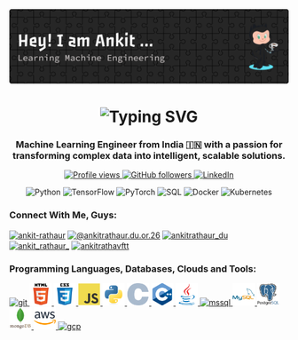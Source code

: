 <!-- ================== HEADER-DESCRIPTION ================== -->

<img src="https://github.com/t-Ankit-Rathaur/hello-verse/blob/main/images/github-profile-banner.png" alt="my-linkedin-banner" />
<!-- ================== HEADER ================== -->
<h1 align="center">
  <img src="https://readme-typing-svg.herokuapp.com?font=Joti+One&size=30&duration=2500&pause=1000&color=22e1ff&center=true&width=600&height=80&lines=Hi,+This+is+Ankit+Rathaur🚀;Learning+Machine+Engineering,;Operational+Research;From,+India+🇮🇳;Thank+you+for+visiting." alt="Typing SVG"/>
</h1>
<h3 align="center">Machine Learning Engineer from India 🇮🇳 with a passion for transforming complex data into intelligent, scalable solutions.</h3>

<p align="center">
  <a href="https://github.com/ankitrathaur">
    <img src="https://komarev.com/ghpvc/?username=ankitrathaur&color=0e75b6" alt="Profile views"/>
  </a>
  <a href="https://github.com/ankitrathaur?tab=followers">
    <img src="https://img.shields.io/github/followers/ankitrathaur?label=Followers&style=social" alt="GitHub followers"/>
  </a>
  <a href="https://www.linkedin.com/in/ankitrathaur">
    <img src="https://img.shields.io/badge/LinkedIn-Connect-blue?logo=linkedin&style=social" alt="LinkedIn"/>
  </a>
</p>

<p align="center">
  <img src="https://img.shields.io/badge/Python-3776AB?logo=python&logoColor=white" alt="Python"/>
  <img src="https://img.shields.io/badge/TensorFlow-FF6F00?logo=tensorflow&logoColor=white" alt="TensorFlow"/>
  <img src="https://img.shields.io/badge/PyTorch-EE4C2C?logo=pytorch&logoColor=white" alt="PyTorch"/>
  <img src="https://img.shields.io/badge/SQL-4479A1?logo=mysql&logoColor=white" alt="SQL"/>
  <img src="https://img.shields.io/badge/Docker-2496ED?logo=docker&logoColor=white" alt="Docker"/>
  <img src="https://img.shields.io/badge/Kubernetes-326CE5?logo=kubernetes&logoColor=white" alt="Kubernetes"/>
</p>

<!-- ================== ABOUT- ME SECTION ================== -->
<!-- Commenting Out the About me Section -->
<!--
➤ 🎯 I build and deploy **end-to-end ML pipelines** that drive real-world impact.

➤ 🤖 My toolbox includes **Python, TensorFlow, scikit-learn, and SQL.**

➤ 📊 I specialize in **data preprocessing, feature engineering, model optimization, and MLOps.**

➤ 🎓 Hold a Master’s in **Operational Research** and a **B.Sc.(Hons) in Statistics, Mathematics, CS.**

➤ ⚡ Fun fact **I'm so RUDE, But rigrous and sophosticated.**
-->

<h3 align="left"><b>Connect With Me, Guys:</b></h3>
<p align="left">
<a href="https://linkedin.com/in/ankit-rathaur" target="blank"><img align="center" src="https://raw.githubusercontent.com/rahuldkjain/github-profile-readme-generator/master/src/images/icons/Social/linked-in-alt.svg" alt="ankit-rathaur" height="30" width="40" /></a>
<a href="https://medium.com/@ankitrathaur.du.or.26" target="blank"><img align="center" src="https://raw.githubusercontent.com/rahuldkjain/github-profile-readme-generator/master/src/images/icons/Social/medium.svg" alt="@ankitrathaur.du.or.26" height="30" width="40" /></a>
<a href="https://www.hackerrank.com/ankitrathaur_du" target="blank"><img align="center" src="https://raw.githubusercontent.com/rahuldkjain/github-profile-readme-generator/master/src/images/icons/Social/hackerrank.svg" alt="ankitrathaur_du" height="30" width="40" /></a>
<a href="https://www.leetcode.com/ankit_rathaur_" target="blank"><img align="center" src="https://raw.githubusercontent.com/rahuldkjain/github-profile-readme-generator/master/src/images/icons/Social/leet-code.svg" alt="ankit_rathaur_" height="30" width="40" /></a>
<a href="https://auth.geeksforgeeks.org/user/ankitrathavftt" target="blank"><img align="center" src="https://raw.githubusercontent.com/rahuldkjain/github-profile-readme-generator/master/src/images/icons/Social/geeks-for-geeks.svg" alt="ankitrathavftt" height="30" width="40" /></a>
</p>


<h3 align="left"><b>Programming Languages, Databases, Clouds and Tools:</b></h3>
<p align="left"> 
<!-- ==================== Git - Control Versions and Project Deployment and Repos Destiny - Github ==================== -->
<a href="https://git-scm.com/" target="_blank" rel="noreferrer"> <img src="https://www.vectorlogo.zone/logos/git-scm/git-scm-icon.svg" alt="git" width="40" height="40"/> </a>
<!-- ==================== HTML5 - Hyper Text Markup Language ==================== -->
<a href="https://www.w3.org/html/" target="_blank" rel="noreferrer"> <img src="https://raw.githubusercontent.com/devicons/devicon/master/icons/html5/html5-original-wordmark.svg" alt="html5" width="40" height="40"/> </a>
<!-- ==================== CSS3 - Cascading Style Sheets ==================== -->
<a href="https://www.w3schools.com/css/" target="_blank" rel="noreferrer"> <img src="https://raw.githubusercontent.com/devicons/devicon/master/icons/css3/css3-original-wordmark.svg" alt="css3" width="40" height="40"/> </a>
<!-- ==================== JavaScript Language ==================== -->
<a href="https://developer.mozilla.org/en-US/docs/Web/JavaScript" target="_blank" rel="noreferrer"> <img src="https://raw.githubusercontent.com/devicons/devicon/master/icons/javascript/javascript-original.svg" alt="javascript" width="40" height="40"/> </a>
<!-- ==================== Python ==================== -->
<a href="https://www.python.org" target="_blank" rel="noreferrer"> <img src="https://raw.githubusercontent.com/devicons/devicon/master/icons/python/python-original.svg" alt="python" width="40" height="40"/> </a>
<!-- ==================== C Language ==================== -->
<a href="https://www.cprogramming.com/" target="_blank" rel="noreferrer"><img src="https://raw.githubusercontent.com/devicons/devicon/master/icons/c/c-original.svg" alt="c" width="40" height="40"/> </a> 
<!-- ==================== C++ Language ==================== -->
<a href="https://www.w3schools.com/cpp/" target="_blank" rel="noreferrer"><img src="https://raw.githubusercontent.com/devicons/devicon/master/icons/cplusplus/cplusplus-original.svg" alt="cplusplus" width="40" height="40"/> </a>
<!-- ==================== Java ==================== -->
<a href="https://www.java.com" target="_blank" rel="noreferrer"> <img src="https://raw.githubusercontent.com/devicons/devicon/master/icons/java/java-original.svg" alt="java" width="40" height="40"/> </a>
<!-- ==================== Relational Database - MS SQL Server ==================== -->
<a href="https://www.microsoft.com/en-us/sql-server" target="_blank" rel="noreferrer"> <img src="https://www.svgrepo.com/show/303229/microsoft-sql-server-logo.svg" alt="mssql" width="40" height="40"/> </a> 
<!-- ==================== Relational Database - MySQL ==================== -->
<a href="https://www.mysql.com/" target="_blank" rel="noreferrer"> <img src="https://raw.githubusercontent.com/devicons/devicon/master/icons/mysql/mysql-original-wordmark.svg" alt="mysql" width="40" height="40"/> </a> 
<!-- ==================== Relational Database - PostgreSQL ==================== -->
<a href="https://www.postgresql.org" target="_blank" rel="noreferrer"> <img src="https://raw.githubusercontent.com/devicons/devicon/master/icons/postgresql/postgresql-original-wordmark.svg" alt="postgresql" width="40" height="40"/> </a>
<!-- ==================== NoSQL DATABASE - MongoDB ==================== -->
<a href="https://www.mongodb.com/" target="_blank" rel="noreferrer"> <img src="https://raw.githubusercontent.com/devicons/devicon/master/icons/mongodb/mongodb-original-wordmark.svg" alt="mongodb" width="40" height="40"/> </a>
<!-- ==================== AWS Cloud Service ==================== -->
<a href="https://aws.amazon.com" target="_blank" rel="noreferrer"><img src="https://raw.githubusercontent.com/devicons/devicon/master/icons/amazonwebservices/amazonwebservices-original-wordmark.svg" alt="aws" width="40" height="40"/> </a>  
<!-- ==================== Google Cloud Service ==================== -->
<a href="https://cloud.google.com" target="_blank" rel="noreferrer"> <img src="https://www.vectorlogo.zone/logos/google_cloud/google_cloud-icon.svg" alt="gcp" width="40" height="40"/> </a>

<!-- ====================== Commenting out the other libraries Logos. ================================ -->
<!--
<!-- ==================== Pytorch ====================
<a href="https://pytorch.org/" target="_blank" rel="noreferrer"> <img src="https://www.vectorlogo.zone/logos/pytorch/pytorch-icon.svg" alt="pytorch" width="40" height="40"/> </a>
<!-- ==================== scikit-learn ====================
<a href="https://scikit-learn.org/" target="_blank" rel="noreferrer"> <img src="https://upload.wikimedia.org/wikipedia/commons/0/05/Scikit_learn_logo_small.svg" alt="scikit_learn" width="40" height="40"/> </a> 
<!-- ==================== seaborn ====================
<a href="https://seaborn.pydata.org/" target="_blank" rel="noreferrer"> <img src="https://seaborn.pydata.org/_images/logo-mark-lightbg.svg" alt="seaborn" width="40" height="40"/> </a> 
<!-- ==================== tensorflow ====================
<a href="https://www.tensorflow.org" target="_blank" rel="noreferrer"> <img src="https://www.vectorlogo.zone/logos/tensorflow/tensorflow-icon.svg" alt="tensorflow" width="40" height="40"/> </a> </p> 
-->

<!-- ====================== Commenting Out the Other libraries Logo ================================ -->
<!-- 
<h3 align="left">Support:</h3>
<p><a href="https://www.buymeacoffee.com/Buy-Me-a-Cold-Coffee t-Ankit-Rathaur"> <img align="left" src="https://cdn.buymeacoffee.com/buttons/v2/default-yellow.png" height="50" width="210" alt="Buy-Me-a-Cold-Coffee t-Ankit-Rathaur" /></a></p>
<br> <br>
<p>&nbsp;<img align="left" margin-top="100px" src="https://github-readme-stats.vercel.app/api?username=t-ankit-rathaur&show_icons=true&locale=en" alt="t-ankit-rathaur" /></p>
<p><img align="right" src="https://github-readme-streak-stats.herokuapp.com/?user=t-ankit-rathaur&" alt="t-ankit-rathaur" /></p>
</p> 
-->
